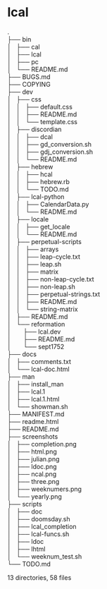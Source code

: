   <h1>lcal</h1><p>
	.<br>
	├── bin<br>
	│   ├── cal<br>
	│   ├── lcal<br>
	│   ├── pc<br>
	│   └── README.md<br>
	├── BUGS.md<br>
	├── COPYING<br>
	├── dev<br>
	│   ├── css<br>
	│   │   ├── default.css<br>
	│   │   ├── README.md<br>
	│   │   └── template.css<br>
	│   ├── discordian<br>
	│   │   ├── dcal<br>
	│   │   ├── gd_conversion.sh<br>
	│   │   ├── gdj_conversion.sh<br>
	│   │   └── README.md<br>
	│   ├── hebrew<br>
	│   │   ├── hcal<br>
	│   │   ├── hebrew.rb<br>
	│   │   └── TODO.md<br>
	│   ├── lcal-python<br>
	│   │   ├── CalendarData.py<br>
	│   │   └── README.md<br>
	│   ├── locale<br>
	│   │   ├── get_locale<br>
	│   │   └── README.md<br>
	│   ├── perpetual-scripts<br>
	│   │   ├── arrays<br>
	│   │   ├── leap-cycle.txt<br>
	│   │   ├── leap.sh<br>
	│   │   ├── matrix<br>
	│   │   ├── non-leap-cycle.txt<br>
	│   │   ├── non-leap.sh<br>
	│   │   ├── perpetual-strings.txt<br>
	│   │   ├── README.md<br>
	│   │   └── string-matrix<br>
	│   ├── README.md<br>
	│   └── reformation<br>
	│   &nbsp;&nbsp;&nbsp; ├── lcal.dev<br>
	│   &nbsp;&nbsp;&nbsp; ├── README.md<br>
	│   &nbsp;&nbsp;&nbsp; └── sept1752<br>
	├── docs<br>
	│   ├── comments.txt<br>
	│   └── lcal-doc.html<br>
	├── man<br>
	│   ├── install_man<br>
	│   ├── lcal.1<br>
	│   ├── lcal.1.html<br>
	│   └── showman.sh<br>
	├── MANIFEST.md<br>
	├── readme.html<br>
	├── README.md<br>
	├── screenshots<br>
	│   ├── completion.png<br>
	│   ├── html.png<br>
	│   ├── julian.png<br>
	│   ├── ldoc.png<br>
	│   ├── ncal.png<br>
	│   ├── three.png<br>
	│   ├── weeknumers.png<br>
	│   └── yearly.png<br>
	├── scripts<br>
	│   ├── doc<br>
	│   ├── doomsday.sh<br>
	│   ├── lcal_completion<br>
	│   ├── lcal-funcs.sh<br>
	│   ├── ldoc<br>
	│   ├── lhtml<br>
	│   └── weeknum_test.sh<br>
	└── TODO.md<br>

13 directories, 58 files
